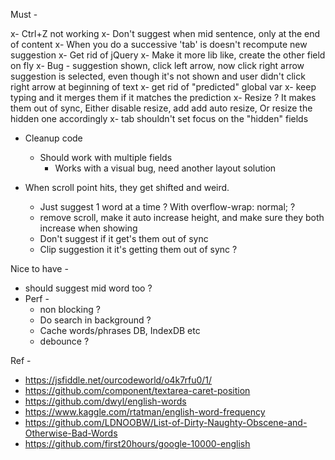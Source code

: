 Must -

x- Ctrl+Z not working
x- Don't suggest when mid sentence, only at the end of content
x- When you do a successive 'tab' is doesn't recompute new suggestion
x- Get rid of jQuery
x- Make it more lib like, create the other field on fly
x- Bug - suggestion shown, click left arrow, now click right arrow suggestion is selected, even though it's not shown and user didn't click right arrow at beginning of text
x- get rid of "predicted" global var
x- keep typing and it merges them if it matches the prediction
x- Resize ? It makes them out of sync, Either disable resize, add add auto resize, Or resize the hidden one accordingly
x- tab shouldn't set focus on the "hidden" fields

- Cleanup code

  - Should work with multiple fields
    - Works with a visual bug, need another layout solution

- When scroll point hits, they get shifted and weird.
  - Just suggest 1 word at a time ? With overflow-wrap: normal; ?
  - remove scroll, make it auto increase height, and make sure they both increase when showing
  - Don't suggest if it get's them out of sync
  - Clip suggestion it it's getting them out of sync ?

Nice to have -

- should suggest mid word too ?
- Perf -
  - non blocking ?
  - Do search in background ?
  - Cache words/phrases DB, IndexDB etc
  - debounce ?

Ref -

- https://jsfiddle.net/ourcodeworld/o4k7rfu0/1/
- https://github.com/component/textarea-caret-position
- https://github.com/dwyl/english-words
- https://www.kaggle.com/rtatman/english-word-frequency
- https://github.com/LDNOOBW/List-of-Dirty-Naughty-Obscene-and-Otherwise-Bad-Words
- https://github.com/first20hours/google-10000-english
